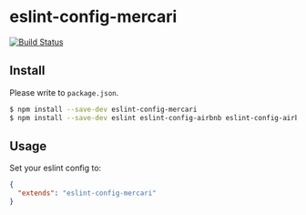 # eslint-config-mercari

[![Build Status](https://travis-ci.com/kouzoh/eslint-config-mercari.svg?token=py8qypqMTpvvPPkozsbE&branch=master)](https://travis-ci.com/kouzoh/eslint-config-mercari)

## Install

Please write to `package.json`.

```bash
$ npm install --save-dev eslint-config-mercari
$ npm install --save-dev eslint eslint-config-airbnb eslint-config-airbnb-base eslint-config-flowtype eslint-config-import eslint-config-jsx-a11y eslint-config-react
```

## Usage

Set your eslint config to:

```json
{
  "extends": "eslint-config-mercari"
}
```
